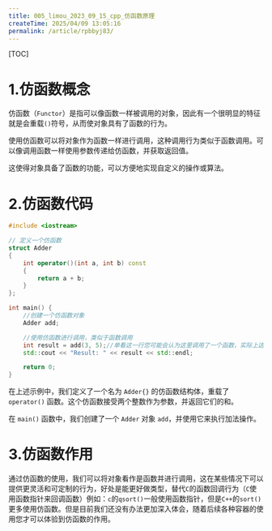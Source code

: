 ```yaml
---
title: 005_limou_2023_09_15_cpp_仿函数原理
createTime: 2025/04/09 13:05:16
permalink: /article/rpbbyj83/
---
```

[TOC]

# 1.仿函数概念

仿函数（`Functor`）是指可以像函数一样被调用的对象，因此有一个很明显的特征就是会重载`()`符号，从而使对象具有了函数的行为。

使用仿函数可以将对象作为函数一样进行调用，这种调用行为类似于函数调用。可以像调用函数一样使用参数传递给仿函数，并获取返回值。

这使得对象具备了函数的功能，可以方便地实现自定义的操作或算法。

# 2.仿函数代码

```cpp
#include <iostream>

// 定义一个仿函数
struct Adder 
{
    int operator()(int a, int b) const 
    {
        return a + b;
    }
};

int main() {
    //创建一个仿函数对象
    Adder add;

    //使用仿函数进行调用，类似于函数调用
    int result = add(3, 5);//单看这一行您可能会认为这里调用了一个函数，实际上这是一个对象
    std::cout << "Result: " << result << std::endl;

    return 0;
}
```

在上述示例中，我们定义了一个名为 `Adder{}` 的仿函数结构体，重载了 `operator()` 函数。这个仿函数接受两个整数作为参数，并返回它们的和。

在 `main()` 函数中，我们创建了一个 `Adder` 对象 `add`，并使用它来执行加法操作。

# 3.仿函数作用

通过仿函数的使用，我们可以将对象看作是函数并进行调用，这在某些情况下可以提供更灵活和可定制的行为，好处是能更好做类型，替代`C`的函数回调行为（`C`使用函数指针来回调函数）例如：`c`的`qsort()`一般使用函数指针，但是`C++`的`sort()`更多使用仿函数。但是目前我们还没有办法更加深入体会，随着后续各种容器的使用您才可以体验到仿函数的作用。

